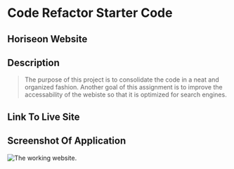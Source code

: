 # Code Refactor Starter Code

## Horiseon Website

## Description
>The purpose of this project is to consolidate the code in a neat and organized fashion. Another goal of this assignment is to improve the accessability of the webiste so that it is optimized for search engines. 

## Link To Live Site

## Screenshot Of Application
<img
  src="\Users\Jena\bootcamp\challenge1\urban-octo-telegram-main\urban-octo-telegram-main\Develop\assets\images\Screenshot of site.png"
  alt="The working website."
  title="Screenshot Of Application"
  style="display: inline-block; margin: 0 auto; max-width: 300px">
